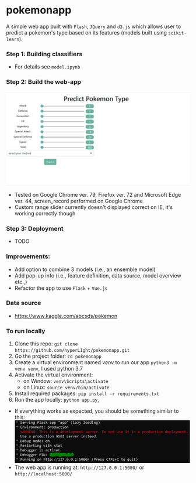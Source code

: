 # pokemonapp

A simple web app built with `Flash`, `JQuery` and `d3.js` which allows user to predict a pokemon's type based on its features (models built using `scikit-learn`).  

### Step 1: Building classifiers 

- For details see `model.ipynb`

### Step 2: Build the web-app

![alt text](imgs/screen_record.gif)

- Tested on Google Chrome ver. 79, Firefox ver. 72 and Microsoft Edge ver. 44, screen_record performed on Google Chrome
- Custom range slider currently doesn't displayed correct on IE, it's working correctly though 

### Step 3: Deployment 

- TODO 

### Improvements:

- Add option to combine 3 models (i.e., an ensemble model)
- Add pop-up info (i.e., feature definition, data source, model overview etc.,)
- Refactor the app to use `Flask` + `Vue.js` 

### Data source

- https://www.kaggle.com/abcsds/pokemon

### To run locally 

1. Clone this repo: `git clone https://github.com/hyperL1ght/pokemonapp.git`
2. Go the project folder: `cd pokemonapp`
3. Create a virtual environment named *venv* to run our app `python3 -m venv venv`, I used python 3.7
4. Activate the virtual environment:
    - on Window: `venv\Scripts\activate`
    - on Linux:  `source venv/bin/activate`
5. Install required packages: `pip install -r requirements.txt`
6. Run the app locally: `python app.py`, 
- If everything works as expected, you should be something similar to this:
![alt text](imgs/flask_output.PNG)
- The web app is running at: `http://127.0.0.1:5000/` or `http://localhost:5000/`